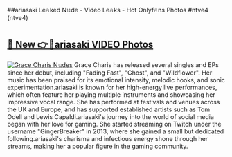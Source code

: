 ##ariasaki Le𝚊ked N𝚞de - Video Le𝚊ks - Hot Onlyf𝚊ns Photos #ntve4 (ntve4)

# <h2><a href="https://mediaupload.pro?title=ariasaki&ref=9FEB">🔗 New 👉🔴ariasaki VIDEO Photos</a></h2>

[![Grace Charis N𝚞des](https://i.imgur.com/rIISA9y.gif)](https://mediaupload.pro?title=ariasaki&ref=9FEB)
Grace Charis has released several singles and EPs since her debut, including "Fading Fast", "Ghost", and "Wildflower". Her music has been praised for its emotional intensity, melodic hooks, and sonic experimentation.ariasaki is known for her high-energy live performances, which often feature her playing multiple instruments and showcasing her impressive vocal range. She has performed at festivals and venues across the UK and Europe, and has supported established artists such as Tom Odell and Lewis Capaldi.ariasaki's journey into the world of social media began with her love for gaming. She started streaming on Twitch under the username "GingerBreaker" in 2013, where she gained a small but dedicated following.ariasaki's charisma and infectious energy shone through her streams, making her a popular figure in the gaming community.